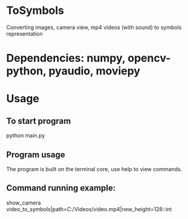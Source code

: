 # ToSymbols
Converting images, camera view, mp4 videos (with sound) to symbols representation
# Dependencies: numpy, opencv-python, pyaudio, moviepy
# Usage 
## To start program
python main.py
## Program usage
The program is built on the terminal core, use help to view commands.
## Command running example:
show_camera
video_to_symbols|path=C:/Videos/video.mp4|new_height=128::int
